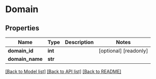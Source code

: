 # Domain

## Properties
Name | Type | Description | Notes
------------ | ------------- | ------------- | -------------
**domain_id** | **int** |  | [optional] [readonly] 
**domain_name** | **str** |  | 

[[Back to Model list]](../README.md#documentation-for-models) [[Back to API list]](../README.md#documentation-for-api-endpoints) [[Back to README]](../README.md)


